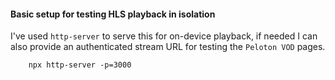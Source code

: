 #### Basic setup for testing HLS playback in isolation

I've used `http-server` to serve this for on-device playback, if needed I can also provide an authenticated stream URL for testing the `Peloton VOD` pages.

```
    npx http-server -p=3000
```
